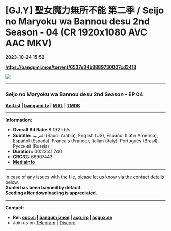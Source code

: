 # [GJ.Y] 聖女魔力無所不能 第二季 / Seijo no Maryoku wa Bannou desu 2nd Season - 04 (CR 1920x1080 AVC AAC MKV)

**2023-10-24 15:52**

**https://bangumi.moe/torrent/6537e34b8889730007cd3418**

![](https://img1.ak.crunchyroll.com/i/spire3-tmb/4c0385c07d135c3792edb7c4b535ee6b1698157241_full.jpg)

* * *

### **__Seijo no Maryoku wa Bannou desu 2nd Season__** - EP 04

**[AniList](https://anilist.co/anime/146206) | [bangumi.tv](https://bgm.tv/subject/373787) | [MAL](https://myanimelist.net/anime/51215) | [TMDB](https://www.themoviedb.org/tv/115236)**

* * *

**Information:**

*   **Overall Bit Rate:** 8 192 kb/s
*   **Subtitle:** العربية (Saudi Arabia), English (US), Español (Latin America), Español (España), Français (France), Italian (Italy), Português (Brasil), Русский (Russia)
*   **Duration:** 00:23:41.740
*   **CRC32:** 66907443
*   **[MediaInfo](https://rr1---nfo.raws.dev/%5BGJ.Y%5D%20Seijo%20no%20Maryoku%20wa%20Bannou%20desu%202nd%20Season%20-%2004%20%28CR%201920x1080%20AVC%20AAC%20MKV%29%20%5B66907443%5D.mkv.nfo)**

* * *

In case of any issues with the file, please let us know via the contact details below.  
**Xunlei has been banned by default.**  
**Seeding after downloading is appreciated.**

* * *

**Contact:**

*   **Rel: [ouo.si](https://ouo.si/user/BraveSail) | [bangumi.moe](https://bangumi.moe/search/63e4b7585fa12c0007949b88) | [acg.rip](https://acg.rip/user/5570) | [acgnx.se](https://share.acgnx.se/user-529-1.html)**
*   Join us on [Telegram](https://kirara-fantasia.moe/telegram) | [Discord](https://kirara-fantasia.moe/discord)